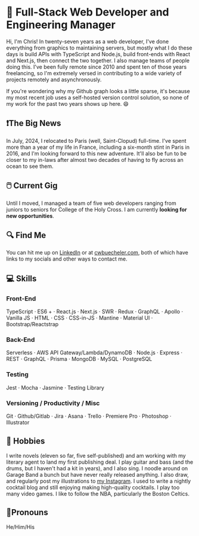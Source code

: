 # 👋 Full-Stack Web Developer and Engineering Manager

Hi, I'm Chris! In twenty-seven years as a web developer, I've done everything from graphics to maintaining servers, but mostly what I do these days is build APIs with TypeScript and Node.js, build front-ends with React and Next.js, then connect the two together. I also manage teams of people doing this. I've been fully remote since 2010 and spent ten of those years freelancing, so I'm extremely versed in contributing to a wide variety of projects remotely and asynchronously.

If you're wondering why my Github graph looks a little sparse, it's because my most recent job uses a self-hosted version control solution, so none of my work for the past two years shows up here. 😄

## ❗The Big News

In July, 2024, I relocated to Paris (well, Saint-Clopud) full-time. I've spent more than a year of my life in France, including a six-month stint in Paris in 2016, and I'm looking forward to this new adventure. It'll also be fun to be closer to my in-laws after almost two decades of having to fly across an ocean to see them.

## 🖱️ Current Gig

Until I moved, I managed a team of five web developers ranging from juniors to seniors for College of the Holy Cross. I am currently **looking for new opportunities**.

## 🔍 Find Me

You can hit me up on [LinkedIn](https://linkedin.com/in/cwbuecheler) or at [cwbuecheler.com](https://cwbuecheler.com), both of which have links to my socials and other ways to contact me.

## 💻 Skills

### Front-End
TypeScript · ES6 + · React.js · Next.js · SWR · Redux · GraphQL · Apollo · Vanilla JS · HTML · CSS · CSS-in-JS · Mantine · Material UI · Bootstrap/Reactstrap

### Back-End
Serverless · AWS API Gateway/Lambda/DynamoDB · Node.js · Express · REST · GraphQL · Prisma · MongoDB · MySQL · PostgreSQL

### Testing
Jest · Mocha · Jasmine · Testing Library

### Versioning / Productivity / Misc
Git · Github/Gitlab · Jira · Asana · Trello · Premiere Pro · Photoshop · Illustrator

## 🎸 Hobbies 

I write novels (eleven so far, five self-published) and am working with my literary agent to land my first publishing deal. I play guitar and bass (and the drums, but I haven't had a kit in years), and I also sing. I noodle around on Garage Band a bunch but have never really released anything. I also draw, and regularly post my illustrations to [my Instagram](https://www.instagram.com/cwbuecheler). I used to write a nightly cocktail blog and still enjoying making high-quality cocktails. I play too many video games. I like to follow the NBA, particularly the Boston Celtics.

## 🤔Pronouns

He/Him/His

<!--
**cwbuecheler/cwbuecheler** is a ✨ _special_ ✨ repository because its `README.md` (this file) appears on your GitHub profile.

Here are some ideas to get you started:

- 🔭 I’m currently working on ...
- 🌱 I’m currently learning ...
- 👯 I’m looking to collaborate on ...
- 🤔 I’m looking for help with ...
- 💬 Ask me about ...
- 📫 How to reach me: ...
- 😄 Pronouns: ...
- ⚡ Fun fact: ...
-->
